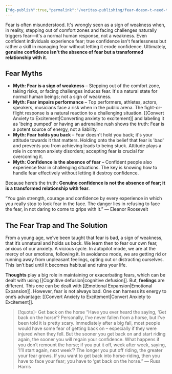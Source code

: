 ```yaml
---
{"dg-publish":true,"permalink":"/veritas-publishing/fear-doesn-t-need-to-hold-you-back/"}
---
```


Fear is often misunderstood. It's wrongly seen as a sign of weakness when, in reality, stepping out of comfort zones and facing challenges naturally triggers fear—it's a normal human response, not a weakness. Even confident individuals experience fear; true confidence isn't fearlessness but rather a skill in managing fear without letting it erode confidence. Ultimately, **genuine confidence isn't the absence of fear but a transformed relationship with it**.

## Fear Myths
- **Myth: Fear is a sign of weakness** – Stepping out of the comfort zone, taking risks, or facing challenges induces fear. It's a natural state for normal human beings; not a sign of weakness.
- **Myth: Fear impairs performance** – Top performers, athletes, actors, speakers, musicians face a risk when in the public arena. The fight-or-flight response is a natural reaction to a challenging situation. [[Convert Anxiety to Excitement\|Converting anxiety to excitement]] and labeling it as 'being pumped' or having an adrenaline rush shows the truth: Fear is a potent source of energy, not a liability.
- **Myth: Fear holds you back** – Fear doesn't hold you back; it's your attitude towards it that matters. Holding onto the belief that fear is 'bad' and prevents you from achieving leads to being stuck. Attitude plays a role in common anxiety disorders; accepting fear is crucial for overcoming it.
- **Myth: Confidence is the absence of fear** – Confident people also experience fear in challenging situations. The key is knowing how to handle fear effectively without letting it destroy confidence.

Because here’s the truth: **Genuine confidence is not the absence of fear; it is a transformed relationship with fear**.

“You gain strength, courage and confidence by every experience in which you really stop to look fear in the face. The danger lies in refusing to face the fear, in not daring to come to grips with it.”
— Eleanor Roosevelt

## The Fear Trap and The Solution
From a young age, we’ve been taught that fear is bad, a sign of weakness, that it’s unnatural and holds us back. We learn then to fear our own fear, anxious of our anxiety. A vicious cycle. In autopilot mode, we are at the mercy of our emotions, following it. In avoidance mode, we are getting rid or running away from unpleasant feelings, opting out or distracting ourselves. This isn’t bad until it becomes habitual and ruins your life.

**Thoughts** play a big role in maintaining or exacerbating fears, which can be dealt with using [[Cognitive defusion\|cognitive defusion]]. But, **feelings** are different. This one can be dealt with [[Emotional Expansion\|Emotional Expansion]]. However, fear is not always bad. One can harness its energy to one’s advantage: [[Convert Anxiety to Excitement\|Convert Anxiety to Excitement]].

> [!quote]- Get back on the horse
> “Have you ever heard the saying, ‘Get back on the horse’? Personally, I’ve never fallen from a horse, but I’ve been told it is pretty scary. Immediately after a big fall, most people would have some fear of getting back on – especially if they were injured when they fell. But the sooner you get back on and start riding again, the sooner you will regain your confidence. What happens if you don’t remount the horse; if you put it off, week after week, saying, ‘I’ll start again, next week’? The longer you put off riding, the greater your fear grows. If you want to get back into horse-riding, then you have to face your fear; you have to ‘get back on the horse.”
> — Russ Harris